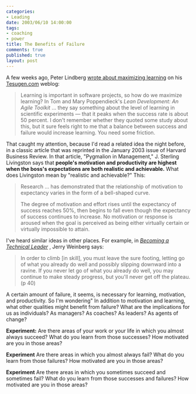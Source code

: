 ```yaml
--- 
categories: 
- Leading
date: 2003/06/10 14:00:00
tags: 
- coaching
- power
title: The Benefits of Failure
comments: true
published: true
layout: post
---
```


<p> A few weeks ago, Peter Lindberg <a href="http://tesugen.com/06/01.html#maximzinglearning">wrote about maximizing learning</a> on his <a href="http://www.tesugen.com">Tesugen.com</a> weblog: </p>
<blockquote>
<p> Learning is important in software projects, so how do we maximize learning? In Tom and Mary Poppendieck's <em>Lean Development: An Agile Toolkit</em> ... they say something about the level of learning in scientific experiments — that it peaks when the success rate is about 50 percent. I don't remember whether they quoted some study about this, but it sure feels right to me that a balance between success and failure would increase learning. You need some friction. </p>
</blockquote>
<p> That caught my attention, because I'd read a related idea the night before, in a classic article that was reprinted in the January 2003 issue of Harvard Business Review. In that article, "Pygmalion in Management," J. Sterling Livingston says that <strong>people's motivation and productivity are highest when the boss's expectations are both realistic and achievable.</strong> What does Livingston mean by "realistic and achievable?" This: </p>
<blockquote>
<p> Research ... has demonstrated that the relationship of motivation to expectancy varies in the form of a bell-shaped curve. </p>
<p> The degree of motivation and effort rises until the expectancy of success reaches 50%, then begins to fall even though the expectancy of success continues to increase. No motivation or response is aroused when the goal is perceived as being either virtually certain or virtually impossible to attain. </p>
</blockquote>
<p> I've heard similar ideas in other places. For example, in  <em>
<a href="http://www.amazon.com/exec/obidos/ASIN/0932633021/dalehemer-20">Becoming a Technical Leader</a>
</em>,  Jerry Weinberg says: </p>
<blockquote>
<p> In order to climb [in skill], you must leave the sure footing, letting go of what you already do well and possibly slipping downward into a ravine. If you never let go of what you already do well, you may continue to make steady progress, but you'll never get off the plateau. (p 40) </p>
</blockquote>
<p> A certain amount of failure, it seems, is necessary for learning, motivation, and productivity. So I'm wondering" In addition to motivation and learning, what other qualities might benefit from failure? What are the implications for us as individuals? As managers? As coaches? As leaders? As agents of change? </p>
<p>
<strong>Experiment:</strong> Are there areas of your work or your life in which you almost always succeed? What do you learn from those successes? How motivated are you in those areas? </p>
<p>
<strong>Experiment</strong> Are there areas in which you almost always fail? What do you learn from those failures? How motivated are you in those areas? </p>
<p>
<strong>Experiment</strong> Are there areas in which you sometimes succeed and sometimes fail? What do you learn from those successes and failures? How motivated are you in those areas? </p>
